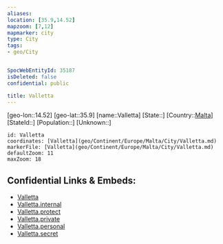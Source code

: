 ```yaml
---
aliases: 
location: [35.9,14.52]
mapzoom: [7,12] 
mapmarker: city 
type: City
tags:
- geo/City


SpocWebEntityId: 35187
isDeleted: false
confidential: public

title: Valletta
---
```

[geo-lon::14.52]
[geo-lat::35.9]
[name::Valletta]
[State::]
[Country::[Malta](geo/Continent/Europe/Malta.md)]
[StateId::]
[Population::]
[Unknown::]


```leaflet
id: Valletta
coordinates: [Valletta](geo/Continent/Europe/Malta/City/Valletta.md)
markerFile: [Valletta](geo/Continent/Europe/Malta/City/Valletta.md)
defaultZoom: 11 
maxZoom: 18
```


## Confidential Links & Embeds: 
- [Valletta](../../../../../../_public/geo/Continent/Europe/Malta/City/Valletta.md) 
- [Valletta.internal](../../../../../../_internal/geo/Continent/Europe/Malta/City/Valletta.internal.md) 
- [Valletta.protect](../../../../../../_protect/geo/Continent/Europe/Malta/City/Valletta.protect.md) 
- [Valletta.private](../../../../../../_private/geo/Continent/Europe/Malta/City/Valletta.private.md) 
- [Valletta.personal](../../../../../../_personal/geo/Continent/Europe/Malta/City/Valletta.personal.md) 
- [Valletta.secret](../../../../../../_secret/geo/Continent/Europe/Malta/City/Valletta.secret.md) 
